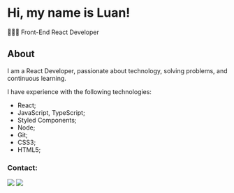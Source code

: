 # Hi, my name is Luan!

👨🏻‍💻 Front-End React Developer

## About
I am a React Developer, passionate about technology, solving problems, and continuous learning.

I have experience with the following technologies:
- React;
- JavaScript, TypeScript;
- Styled Components;
- Node;
- Git;
- CSS3;
- HTML5;


### Contact:
<div> 
  <a href = "mailto:contatoluanc.lopes@gmail.com"><img src="https://img.shields.io/badge/-Gmail-%23333?style=for-the-badge&logo=gmail&logoColor=white" target="_blank"></a>
  <a href="https://www.linkedin.com/in/luanc-lopes/" target="_blank"><img src="https://img.shields.io/badge/-LinkedIn-%230077B5?style=for-the-badge&logo=linkedin&logoColor=white" target="_blank"></a> 
 </div>
 <br> <br>
<div>
